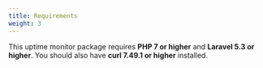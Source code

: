 ```yaml
---
title: Requirements
weight: 3
---
```

This uptime monitor package requires **PHP 7 or higher** and **Laravel 5.3 or higher**. You should also have **curl 7.49.1 or higher** installed.